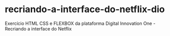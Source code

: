 # recriando-a-interface-do-netflix-dio
Exercício HTML CSS e FLEXBOX da plataforma Digital Innovation One - Recriando a interface do Netflix
